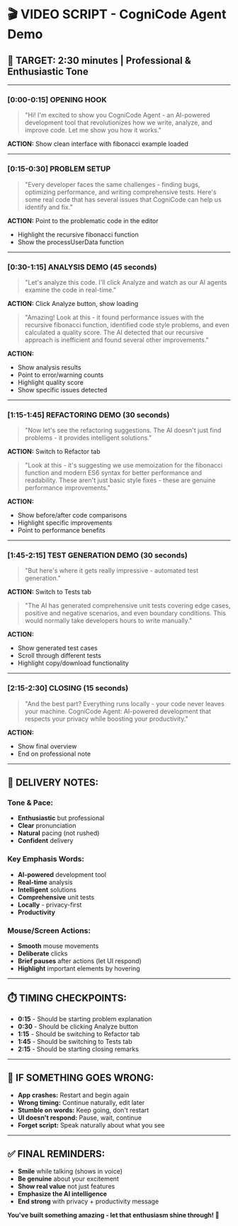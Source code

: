 # 🎬 VIDEO SCRIPT - CogniCode Agent Demo

## 🎯 TARGET: 2:30 minutes | Professional & Enthusiastic Tone

---

### **[0:00-0:15] OPENING HOOK**
> "Hi! I'm excited to show you CogniCode Agent - an AI-powered development tool that revolutionizes how we write, analyze, and improve code. Let me show you how it works."

**ACTION:** Show clean interface with fibonacci example loaded

---

### **[0:15-0:30] PROBLEM SETUP**
> "Every developer faces the same challenges - finding bugs, optimizing performance, and writing comprehensive tests. Here's some real code that has several issues that CogniCode can help us identify and fix."

**ACTION:** Point to the problematic code in the editor
- Highlight the recursive fibonacci function
- Show the processUserData function

---

### **[0:30-1:15] ANALYSIS DEMO (45 seconds)**
> "Let's analyze this code. I'll click Analyze and watch as our AI agents examine the code in real-time."

**ACTION:** Click Analyze button, show loading

> "Amazing! Look at this - it found performance issues with the recursive fibonacci function, identified code style problems, and even calculated a quality score. The AI detected that our recursive approach is inefficient and found several other improvements."

**ACTION:** 
- Show analysis results
- Point to error/warning counts
- Highlight quality score
- Show specific issues detected

---

### **[1:15-1:45] REFACTORING DEMO (30 seconds)**
> "Now let's see the refactoring suggestions. The AI doesn't just find problems - it provides intelligent solutions."

**ACTION:** Switch to Refactor tab

> "Look at this - it's suggesting we use memoization for the fibonacci function and modern ES6 syntax for better performance and readability. These aren't just basic style fixes - these are genuine performance improvements."

**ACTION:**
- Show before/after code comparisons
- Highlight specific improvements
- Point to performance benefits

---

### **[1:45-2:15] TEST GENERATION DEMO (30 seconds)**
> "But here's where it gets really impressive - automated test generation."

**ACTION:** Switch to Tests tab

> "The AI has generated comprehensive unit tests covering edge cases, positive and negative scenarios, and even boundary conditions. This would normally take developers hours to write manually."

**ACTION:**
- Show generated test cases
- Scroll through different tests
- Highlight copy/download functionality

---

### **[2:15-2:30] CLOSING (15 seconds)**
> "And the best part? Everything runs locally - your code never leaves your machine. CogniCode Agent: AI-powered development that respects your privacy while boosting your productivity."

**ACTION:** 
- Show final overview
- End on professional note

---

## 📝 DELIVERY NOTES:

### **Tone & Pace:**
- **Enthusiastic** but professional
- **Clear** pronunciation
- **Natural** pacing (not rushed)
- **Confident** delivery

### **Key Emphasis Words:**
- **AI-powered** development tool
- **Real-time** analysis
- **Intelligent** solutions  
- **Comprehensive** unit tests
- **Locally** - privacy-first
- **Productivity**

### **Mouse/Screen Actions:**
- **Smooth** mouse movements
- **Deliberate** clicks
- **Brief pauses** after actions (let UI respond)
- **Highlight** important elements by hovering

---

## ⏱️ TIMING CHECKPOINTS:

- **0:15** - Should be starting problem explanation
- **0:30** - Should be clicking Analyze button
- **1:15** - Should be switching to Refactor tab
- **1:45** - Should be switching to Tests tab
- **2:15** - Should be starting closing remarks

---

## 🚨 IF SOMETHING GOES WRONG:

- **App crashes:** Restart and begin again
- **Wrong timing:** Continue naturally, edit later
- **Stumble on words:** Keep going, don't restart
- **UI doesn't respond:** Pause, wait, continue
- **Forget script:** Speak naturally about what you see

---

## ✅ FINAL REMINDERS:

- **Smile** while talking (shows in voice)
- **Be genuine** about your excitement
- **Show real value** not just features
- **Emphasize the AI intelligence**
- **End strong** with privacy + productivity message

**You've built something amazing - let that enthusiasm shine through! 🌟**
